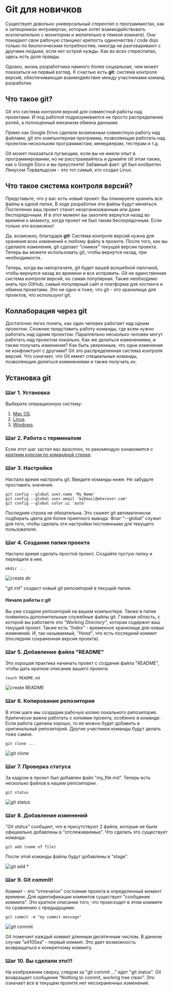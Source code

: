 # Git для новичков

Существует довольно универсальный стереотип о программистах, как о затворниках интровертах, которые хотят взаимодействовать исключительно с монитором и желательно в темной комнате). Они покидают свои рабочую станцию/ крепость одиночества / code dojo только по биологическим потребностям, никогда не разговаривают с другими людьми, если нет острой нужды. Как во всех стереотипах, здесь есть доля правды.

Однако, жизнь разработчика намного более социальная, чем может показаться на первый взгляд. К счастью есть **git**: система контроля версий, обеспечивающая взаимодействие между участниками команд разработки.

## Что такое git?
Git это система контроля версий для совместной работы над проектами. И под работой подразумевается не просто распределение ролей, а полноценный механизм обмена данными.

Прямо как Google Drive сделали возможным совместную работу над файлами, git это компьютерная программа, позволяющая работать над проектом нескольким программистам, менеджерам, тестерам и т.д.

Git может показаться пугающим, если вы не имели опыт в программировании, но не расстраивайтесь и думайте об этом также, как о Google Docs и вы преуспеете! 
Забавный факт: git был изобретен Линусом Торвальдсом - это тот самый, кто создал Linux.
## Что такое система контроля версий?
Представьте, что у вас есть новый проект. Вы планируете хранить все файлы в одной папке. В ходе разработки эти файлы будут меняться. Постепенно ваш проект станет неорганизованным или даже беспорядочным. И в этот момент вы захотите вернутся назад во времени к моменту, когда проект не был таким беспорядочным. Если только это возможно!

Да, возможно, благодаря **git**! Система контроля версий нужна для хранения всех изменений к любому файлу в проекте. После того, как вы сделаете изменения, git сделает *"снимок"* текущей версии проекта. Теперь вы можете использовать git, чтобы вернутся назад, при необходимости.

Теперь, когда вы напортачите, git будет вашей волшебной палочкой, чтобы вернулся назад во времени и все исправить. Git не единственная система контроля версий, но самая популярная. Также необходимо знать  про GitHub, самый популярный сайт и платформа для хостинга и обмена проектами. Это не одно и тоже, что git - это хранилище для проектов, что используют git.

## Коллаборация через git
Достаточно легко понять, как один человек работает над одним проектом. Сложнее представить работу команды, где всем нужно работать над одним проектом. Параллельно несколько человек могут работать над проектом локально. Как же делиться изменениями, и также получать изменения? Как быть уверенным, что одни изменения не конфликтуют с другими?
Git это распределенная система контроля версий. Что означает, что Git имеет специальные команды, позволяющие делиться изменениями и также получать их.
## Установка git
### Шаг 1. Установка
Выберите операционную систему: 
1. [Mac OS](https://git-scm.com/download/mac).
2. [Linux](https://git-scm.com/download/linux).
3. [Windows](https://git-scm.com/download/win).
### Шаг 2. Работа с терминалом
Если этот шаг застал вас врасплох, то рекомендую ознакомится с [кратким курсом по командной строке](https://www.computervillage.org/articles/CommandLine.pdf).
### Шаг 3. Настройка
Настало время настроить git. Введите команды ниже. Не забудьте проставить значения.

	git config --global user.name 'My_Name'
	git config --global user.email 'myEmail@wherever.com'
	git config --global color.ui 'auto'

Последняя строка не обязательна. Это скажет git автоматически подбирать цвета для более приятного вывода. Флаг "--global" служит для того, чтобы сделать эти настройки постоянными для текущего пользователя.
### Шаг 4.  Создание папки проекта
Настало время сделать простой проект. Создайте пустую папку и перейдите в нее.
	
	mkdir ...

![create dir](https://storage.googleapis.com/cdn.thenewstack.io/media/2018/05/50334d41-screen-shot-2018-05-03-at-4.39.38-pm-1024x283.png)

"git init" создаст новый git репозиторий в текущей папке. 
#### Начало работы c git
Вы уже создали репозиторий на вашем компьютере. Также в папке появились дополнительные служебные файлы git. Главная область, с которой вы работаете это *"Working Directory"*, которая содержит ваш текущий проект. Также есть *"Index"* - временное хранилище для новых изменений. И, так называемый, *"Head"*, что есть последний коммит (последняя сохраненная версия проекта).
### Шаг 5. Добавление файла "README"
Это хорошая практика начинать проект с создания файла "README", чтобы дать краткое описание вашего проекта.
	
	touch README.md

![create README](https://storage.googleapis.com/cdn.thenewstack.io/media/2018/05/c0fa5fe8-screen-shot-2018-05-04-at-10.24.01-am.png)

### Шаг 6. Копирование репозитория
В этом шаге мы создадим рабочую копию локального репозитория.
Критически важно работать с копиями проекта, особенно в команде. Если работа сделана хорошо, то ее можно будет добавить в оригинальный репозиторий. Другие участники команды будут делать тоже самое.

	git clone ...

![git clone](https://storage.googleapis.com/cdn.thenewstack.io/media/2018/05/9645834e-screen-shot-2018-05-04-at-10.24.13-am.png)

### Шаг 7. Проверка статуса
За кадром в проект был добавлен файл "my_file.md". Теперь есть несколько файлов в нашем репозитории.

	git status

![git status](https://storage.googleapis.com/cdn.thenewstack.io/media/2018/05/305dc5ae-screen-shot-2018-05-04-at-10.39.29-am-1024x450.png)

### Шаг 8.  Добавление изменений
*"Git status"* сообщает, что в присутствуют 2 файла, которые не были официально добавлены в "отслеживаемые". Что сделать это существует команда:
	
	git add (name of file)
После этой команды файлы будут добавлены в "stage".

![git add *](https://storage.googleapis.com/cdn.thenewstack.io/media/2018/05/0a460c3d-screen-shot-2018-05-04-at-10.48.00-am.png)

### Шаг 9. Git commit!
Коммит - это "отпечаток" состояния проекта в определенный момент времени. Для идентификации коммитов существует "сообщение коммита". Это краткое описание того, что происходит в этом коммите по сравнению с предыдущими.

	git commit -m "my commit message"

![git commit](https://storage.googleapis.com/cdn.thenewstack.io/media/2018/05/65d7f31f-screen-shot-2018-05-04-at-10.58.14-am.png)

 Git помечает каждый коммит длинным десятичным числом. В данном случае “a4105ea” - первый коммит. Это дает возможность возвращаться к конкретному коммиту. 
 ### Шаг 10. Вы сделали это!!!
 На изображении сверху, следом за "git commit ..." идет "git status". Git возвращает сообщение “Nothing to commit, working tree clean”. Это означает все в текущем проекте нет несохраненных изменений.
